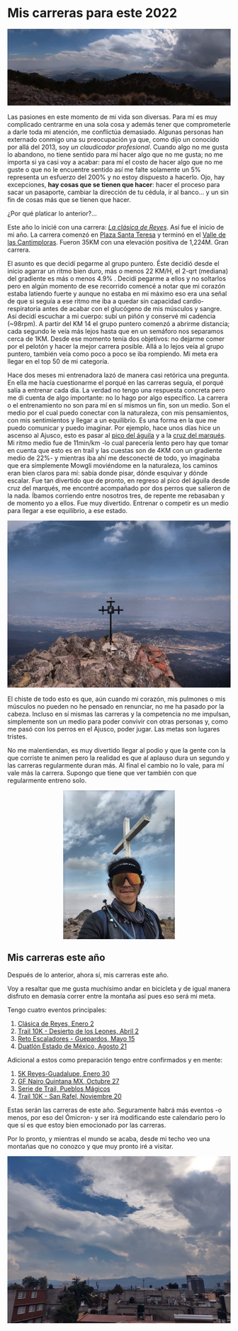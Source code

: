 # Mis carreras para este 2022

![h-scape](/docs/assets/imgs/2022-Jan/2022-01-12/h-scape.jpg)

Las pasiones en este momento de mi vida son diversas. Para mí es muy complicado centrarme en una sola cosa y además tener que comprometerle a darle toda mi atención, me conflictúa demasiado.
Algunas personas han externado conmigo una su preocupación ya que, como dijo un conocido por allá del 2013, soy _un claudicador profesional_. Cuando algo no me gusta lo abandono, no tiene sentido para mí hacer algo que no me gusta; no me importa si ya casi voy a acabar: para mí el costo de hacer algo que no me guste o que no le encuentre sentido así me falte
solamente un 5% representa un esfuerzo del 200% y no estoy dispuesto a hacerlo. Ojo, hay excepciones, **hay cosas que se tienen que hacer**: hacer el proceso para sacar un pasaporte, cambiar
la dirección de tu cédula, ir al banco... y un sin fin de cosas más que se tienen que hacer. 

¿Por qué platicar lo anterior?...

Este año lo inicié con una carrera: [_La clásica de Reyes_](https://www.strava.com/activities/6463099603). Así fue el inicio de mi año. La carrera comenzó en [Plaza Santa Teresa](https://www.google.com/maps/place/Plaza+Santa+Teresa/@19.3080905,-99.2136763,15z/data=!4m2!3m1!1s0x0:0xa005e07d3e8be616?sa=X&ved=2ahUKEwjvmLPp_qz1AhVxlGoFHeUiBzkQ_BJ6BAg9EAU) y terminó en el [Valle de las Cantimploras](https://goo.gl/maps/42zLnpzXC5Honvd28). Fueron 35KM con una elevación positiva de 1,224M. Gran carrera. 

El asunto es que decidí pegarme al grupo puntero. Éste decidió desde el inicio agarrar un ritmo bien duro, más o menos 22 KM/H, el 2-qrt (mediana) del gradiente es más o menos 4.9% . Decidí pegarme a ellos y no soltarlos pero en algún momento de ese recorrido comencé a notar que mi corazón estaba latiendo fuerte y aunque no estaba en mi máximo eso era una señal de que si seguía a ese ritmo me iba a quedar sin capacidad cardio-respiratoria antes de acabar con el glucógeno de mis músculos y sangre. Así decidí escuchar a mi cuerpo: subí un piñón y conservé mi cadencia (~98rpm). A partir del KM 14 el grupo puntero comenzó a abrirme distancia; cada segundo le veía más lejos hasta que en un semáforo nos separamos cerca de 1KM. Desde ese momento tenía dos objetivos: no dejarme comer por el pelotón y hacer la mejor carrera posible. Allá a lo lejos veía al grupo puntero, también veía como poco a poco se iba rompiendo. Mi meta era llegar en el top 50 de mi categoría.

Hace dos meses mi entrenadora lazó de manera casi retórica una pregunta. En ella me hacía cuestionarme el porqué en las carreras seguía, el porqué salía a entrenar cada día. La verdad no tengo una respuesta concreta pero me di cuenta de algo importante: no lo hago por algo específico. La carrera o el entrenamiento no son para mí en sí mismos un fin, son un medio. Son el medio por el cual puedo conectar con la naturaleza, con mis pensamientos, con mis sentimientos y llegar a un equilibrio. Es una forma en la que me puedo comunicar y puedo imaginar. Por ejemplo, hace unos días hice un ascenso al Ajusco, esto es pasar al [pico del águila](https://goo.gl/maps/AgcyJfMkVBy9hD3S8) y a la [cruz del marqués](https://goo.gl/maps/j9QVjr3yAvhtkQyn9). Mi ritmo medio fue de 11min/km -lo cual parecería lento pero hay que tomar en cuenta que esto es en trail y las cuestas son de 4KM con un gradiente medio de 22%- y mientras iba ahí me desconecté de todo, yo imaginaba que era simplemente Mowgli moviéndome en la naturaleza, los caminos eran bien claros para mí: sabía donde pisar, dónde esquivar y dónde escalar. Fue tan divertido que de pronto, en regreso al pico del águila desde cruz del marqués, me encontré acompañado por dos perros que salieron de la nada. Íbamos corriendo entre nosotros tres, de repente me rebasaban y de momento yo a ellos. Fue muy divertido. Entrenar o competir es un medio para llegar a ese equilibrio, a ese estado. 

![cruz](/docs/assets/imgs/2022-Jan/2022-01-12/cruz.jpg)

El chiste de todo esto es que, aún cuando mi corazón, mis pulmones o mis músculos no pueden no he pensado en renunciar, no me ha pasado por la cabeza. Incluso en sí mismas las carreras y la competencia no me impulsan, simplemente son un medio para poder convivir con otras personas y, como me pasó con los perros en el Ajusco, poder jugar. Las metas son lugares tristes.

No me malentiendan, es muy divertido llegar al podio y que la gente con la que corriste te animen pero la realidad es que al aplauso dura un segundo y las carreras regularmente duran más. Al final el cambio no lo vale, para mí vale más la carrera. Supongo que tiene que ver también con que regularmente entreno solo.

<img src="/docs/assets/imgs/2022-Jan/2022-01-12/me-smile.jpg" alt="me-smile" width="300" style="display: block; margin-left: auto;margin-right: auto;width: 50%;"/>

## Mis carreras este año

Después de lo anterior, ahora sí, mis carreras este año. 

Voy a resaltar que me gusta muchísimo andar en bicicleta y de igual manera disfruto en demasía correr entre la montaña así pues eso será mi meta. 

Tengo cuatro eventos principales:
1. [Clásica de Reyes, Enero 2](https://allevents.in/tlalpan/58-cl%C3%A1sica-ciclista-de-reyes-2-de-enero-2022/200021842166632)
1. [Trail 10K - Desierto de los Leones, Abril 2](https://www.ultrailmexicoseries.com/desierto-de-los-leones-2/)
1. [Reto Escaladores - Guepardos, Mayo 15](https://www.guepardos.org/Default.aspx#evento)
1. [Duatlón Estado de México, Agosto 21](https://www.endondecorrer.com/events/duatlon-estado-de-mexico-2022)

Adicional a estos como preparación tengo entre confirmados y en mente:
1. [5K Reyes-Guadalupe, Enero 30](https://www.emociondeportiva.com/home/evento/4200/reyes-guadalupe-sport-10km-2022-#javascript:;)
2. [GF Nairo Quintana MX, Octubre 27]()
3. [Serie de Trail, Pueblos Mágicos](https://www.themagicrunmx.com/producto/trail-series-pueblos-magicos/)
4. [Trail 10K - San Rafel, Noviembre 20](https://www.sportravel.co/san-rafael-2022/)

Estas serán las carreras de este año. Seguramente habrá más eventos -o menos, por eso del Ómicron- y ser irá modificando este calendario pero lo que sí es que estoy bien emocionado por las carreras. 

Por lo pronto, y mientras el mundo se acaba, desde mi techo veo una montañas que no conozco y que muy pronto iré a visitar. 

![techo](/docs/assets/imgs/2022-Jan/2022-01-12/techo.jpg)
